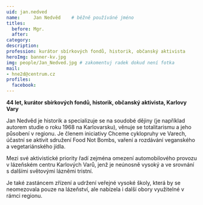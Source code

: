 ```yaml
---
uid: jan.nedved
name:     Jan Nedvěd	# běžně používáné jméno
titles:
  before: Mgr.
  after:
category:
description: 
profession: kurátor sbírkových fondů, historik, občanský aktivista
heroImg: banner-kv.jpg
img: people/Jan_Nedved.jpg # zakomentuj radek dokud není fotka
mail:
- hne2d@centrum.cz
profiles:
  facebook:
---
```

**44 let, kurátor sbírkových fondů, historik, občanský aktivista, Karlovy Vary**

Jan Nedvěd je historik a specializuje se na soudobé dějiny (je například autorem studie o roku 1968 na Karlovarsku), věnuje se totalitarismu a jeho působení v regionu. Je členem iniciativy Chceme cyklopruhy ve Varech, účastní se aktivit sdružení Food Not Bombs, vaření a rozdávání veganského a vegetariánského jídla.

Mezi své aktivistické priority řadí zejména omezení automobilového provozu v lázeňském centru Karlových Varů, jenž je neúnosně vysoký a ve srovnání s dalšími světovými lázněmi tristní.

Je také zastáncem zřízení a udržení veřejné vysoké školy, která by se neomezovala pouze na lázeňství, ale nabízela i další obory využitelné v rámci regionu.

